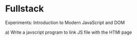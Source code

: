 # Fullstack
Experiments:
Introduction to Modern JavaScript and DOM

a) Write a javscript program to link JS file with the HTMl page
